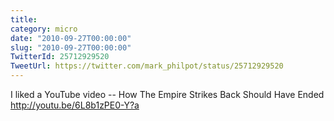```yaml
---
title: 
category: micro
date: "2010-09-27T00:00:00"
slug: "2010-09-27T00:00:00"
TwitterId: 25712929520
TweetUrl: https://twitter.com/mark_philpot/status/25712929520
---
```


I liked a YouTube video -- How The Empire Strikes Back Should Have Ended
http://youtu.be/6L8b1zPE0-Y?a
